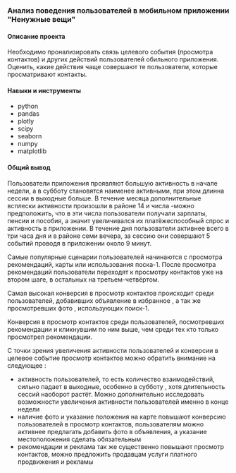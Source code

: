 ### Анализ поведения пользователей в мобильном приложении "Ненужные вещи"

#### Описание проекта

Необходимо пронализировать связь целевого события (просмотра контактов) и других действий пользователей обильного приложения. Оценить, какие действия чаще совершают те пользователи, которые просматривают контакты.

#### Навыки и инструменты
- python
- pandas
- plotly
- scipy
- seaborn
- numpy
- matplotlib
#### Общий вывод
Пользователи приложения проявляют большую активность в начале недели, а в субботу становятся наименее активными, при этом длинна сессии в выходные больше. В течение месяца дополнительные всплески активности произошли в районе 14 и числа -можно предположить, что в эти числа пользователи получали зарплаты, пенсии и пособия, а значит увеличивался их платёжеспособный спрос и активность в приложении.
В течение дня пользователи активнее всего в три часа дня и в районе семи вечера, за сессию они совершают 5 событий проводя в приложении около 9 минут.

Самые популярные сценарии пользователей начинаются с просмотра рекомендаций, карты или использования поска-1. После просмотра рекомендаций пользователи переходят к просмотру контактов уже на втором шаге, в остальных на третьем-четвёртом.

Самая высокая конверсия в просмотр контактов происходит среди пользователей, добавивших объявление в избранное , а так же просмотревших фото , использующих поиск-1.

Конверсия в просмотр контактов среди пользователей, посмотревших рекомендации и кликнувшим по ним выше, чем среди тех кто только просмотрел рекомендации.

С точки зрения увеличения активности пользователей и конверсии в целевое событие просмотр контактов можно обратить внимание на следующее :
- активность пользователей, то есть количество взаимодействий, сильно падает в выходные, особенно в субботу , хотя длительность сессий наоборот растёт. Можно дополнительно исследовать возможности увеличения активности пользователей именно в конце недели
- наличие фото и указание положения на карте повышают конверсию пользователей в просмотр контактов, пользователям можно активнее предлагать добавить фото в объявления, а указание местоположения сделать обязательным
- рекомендации и реклама так же существенно повышают просмотр контактов, можно предложить продавцам услуги платного продвижения и рекламы


